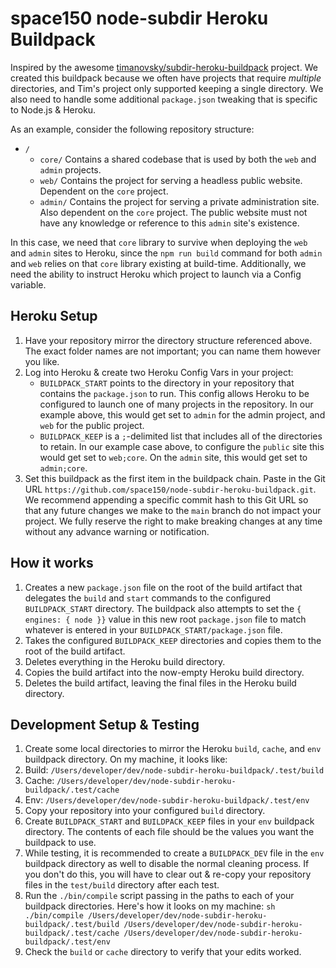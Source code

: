 # space150 node-subdir Heroku Buildpack
Inspired by the awesome [timanovsky/subdir-heroku-buildpack](https://github.com/timanovsky/subdir-heroku-buildpack) project. We created this buildpack because we often have projects that require *multiple* directories, and Tim's project only supported keeping a single directory. We also need to handle some additional `package.json` tweaking that is specific to Node.js & Heroku.

As an example, consider the following repository structure:
- `/`
  - `core/` Contains a shared codebase that is used by both the `web` and `admin` projects.
  - `web/` Contains the project for serving a headless public website. Dependent on the `core` project.
  - `admin/` Contains the project for serving a private administration site. Also dependent on the `core` project. The public website must not have any knowledge or reference to this `admin` site's existence.
  
In this case, we need that `core` library to survive when deploying the `web` and `admin` sites to Heroku, since the `npm run build` command for both `admin` and `web` relies on that `core` library existing at build-time. Additionally, we need the ability to instruct Heroku which project to launch via a Config variable.

## Heroku Setup
1. Have your repository mirror the directory structure referenced above. The exact folder names are not important; you can name them however you like.
1. Log into Heroku & create two Heroku Config Vars in your project:
    - `BUILDPACK_START` points to the directory in your repository that contains the `package.json` to run. This config allows Heroku to be configured to launch one of many projects in the repository. In our example above, this would get set to `admin` for the admin project, and `web` for the public project.
    - `BUILDPACK_KEEP` is a `;`-delimited list that includes all of the directories to retain. In our example case above, to configure the `public` site this would get set to `web;core`. On the `admin` site, this would get set to `admin;core`.
1. Set this buildpack as the first item in the buildpack chain. Paste in the Git URL `https://github.com/space150/node-subdir-heroku-buildpack.git`. We recommend appending a specific commit hash to this Git URL so that any future changes we make to the `main` branch do not impact your project. We fully reserve the right to make breaking changes at any time without any advance warning or notification.

## How it works
1. Creates a new `package.json` file on the root of the build artifact that delegates the `build` and `start` commands to the configured `BUILDPACK_START` directory. The buildpack also attempts to set the `{ engines: { node }}` value in this new root `package.json` file to match whatever is entered in your `BUILDPACK_START/package.json` file.
1. Takes the configured `BUILDPACK_KEEP` directories and copies them to the root of the build artifact.
1. Deletes everything in the Heroku build directory.
1. Copies the build artifact into the now-empty Heroku build directory.
1. Deletes the build artifact, leaving the final files in the Heroku build directory.

## Development Setup & Testing
1. Create some local directories to mirror the Heroku `build`, `cache`, and `env` buildpack directory. On my machine, it looks like:
  1. Build: `/Users/developer/dev/node-subdir-heroku-buildpack/.test/build`
  1. Cache: `/Users/developer/dev/node-subdir-heroku-buildpack/.test/cache`
  1. Env: `/Users/developer/dev/node-subdir-heroku-buildpack/.test/env`
1. Copy your repository into your configured `build` directory.
1. Create `BUILDPACK_START` and `BUILDPACK_KEEP` files in your `env` buildpack directory. The contents of each file should be the values you want the buildpack to use.
1. While testing, it is recommended to create a `BUILDPACK_DEV` file in the `env` buildpack directory as well to disable the normal cleaning process. If you don't do this, you will have to clear out & re-copy your repository files in the `test/build` directory after each test.
1. Run the `./bin/compile` script passing in the paths to each of your buildpack directories. Here's how it looks on my machine: `sh ./bin/compile /Users/developer/dev/node-subdir-heroku-buildpack/.test/build /Users/developer/dev/node-subdir-heroku-buildpack/.test/cache /Users/developer/dev/node-subdir-heroku-buildpack/.test/env`
1. Check the `build` or `cache` directory to verify that your edits worked.